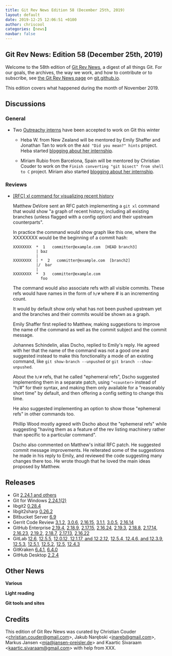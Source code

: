 ```yaml
---
title: Git Rev News Edition 58 (December 25th, 2019)
layout: default
date: 2019-12-25 12:06:51 +0100
author: chriscool
categories: [news]
navbar: false
---
```


## Git Rev News: Edition 58 (December 25th, 2019)

Welcome to the 58th edition of [Git Rev News](https://git.github.io/rev_news/rev_news/),
a digest of all things Git. For our goals, the archives, the way we work, and how to contribute or to
subscribe, see [the Git Rev News page](https://git.github.io/rev_news/rev_news/) on [git.github.io](http://git.github.io).

This edition covers what happened during the month of November 2019.

## Discussions


### General

* Two [Outreachy interns](https://www.outreachy.org/alums/) have been accepted to work on Git this winter

  * Heba W. from New Zealand will be mentored by Emily Shaffer and
    Jonathan Tan to work on the `Add "Did you mean?" hints`
    project. Heba started [blogging about her
    internship](https://medium.com/@heba.waly).

  * Miriam Rubio from Barcelona, Spain will be mentored by Christian
    Couder to work on the `Finish converting "git bisect" from shell to
    C` project. Miriam also started [blogging about her internship](https://mirucam.gitlab.io/outreachy_blog/).


### Reviews

* [[RFC] xl command for visualizing recent history](https://public-inbox.org/git/20191029003023.122196-1-matvore@google.com/)

  Matthew DeVore sent an RFC patch implementing a `git xl` command
  that would show "a graph of recent history, including all existing
  branches (unless flagged with a config option) and their upstream
  counterparts".

  In practice the command would show graph like this one, where the
  XXXXXXXX would be the beginning of a commit hash:

  ```
  XXXXXXXX  *  1   committer@example.com  [HEAD branch3]
            | baz
            |
  XXXXXXXX  | *  2   committer@example.com  [branch2]
            |/  bar
            |
  XXXXXXXX  *  3   committer@example.com
              foo
  ```

  The command would also associate refs with all visible
  commits. These refs would have names in the form of `h/#` where # is
  an incrementing count.

  It would by default show only what has not been pushed upstream yet
  and the branches and their commits would be shown as a graph.

  Emily Shaffer first replied to Matthew, making suggestions to
  improve the name of the command as well as the commit subject and
  the commit message.

  Johannes Schindelin, alias Dscho, replied to Emily's reply. He
  agreed with her that the name of the command was not a good one and
  suggested instead to make this fonctionality a mode of an existing
  command, like `git show-branch --unpushed` or `git branch --show-unpushed`.

  About the `h/#` refs, that he called "ephemeral refs", Dscho
  suggested implementing them in a separate patch, using `^<counter>`
  instead of "h/#" for their syntax, and making them only available for
  a "reasonably short time" by default, and then offering a config
  setting to change this time.

  He also suggested implementing an option to show those "ephemeral
  refs" in other commands too.

  Phillip Wood mostly agreed with Dscho about the "ephemeral refs"
  while suggesting "having them as a feature of the rev listing
  machinery rather than specific to a particular command".
 
  Dscho also commented on Matthew's initial RFC patch. He suggested
  commit message improvements. He reiterated some of the suggestions
  he made in his reply to Emily, and reviewed the code suggesting many
  changes there too. He wrote though that he loved the main ideas
  proposed by Matthew.

<!---
### Support
-->

<!---
## Developer Spotlight:
-->

## Releases

+ Git [2.24.1 and others](https://public-inbox.org/git/xmqqr21cqcn9.fsf@gitster-ct.c.googlers.com/)
+ Git for Windows [2.24.1(2)](https://github.com/git-for-windows/git/releases/tag/v2.24.1.windows.2)
+ libgit2 [0.28.4](https://github.com/libgit2/libgit2/releases/tag/v0.28.4)
+ libgit2sharp [0.26.2](https://github.com/libgit2/libgit2sharp/releases/tag/v0.26.2)
+ Bitbucket Server [6.9](https://confluence.atlassian.com/bitbucketserver/bitbucket-server-release-notes-872139866.html)
+ Gerrit Code Review [3.1.2](https://www.gerritcodereview.com/3.1.html#312),
[3.0.6](https://www.gerritcodereview.com/3.0.html#306),
[2.16.15](https://www.gerritcodereview.com/2.16.html#21615),
[3.1.1](https://www.gerritcodereview.com/3.1.html#311),
[3.0.5](https://www.gerritcodereview.com/3.0.html#305),
[2.16.14](https://www.gerritcodereview.com/2.16.html#21614)
+ GitHub Enterprise [2.19.4](https://enterprise.github.com/releases/2.19.4/notes),
[2.18.9](https://enterprise.github.com/releases/2.18.9/notes),
[2.17.15](https://enterprise.github.com/releases/2.17.15/notes),
[2.16.24](https://enterprise.github.com/releases/2.16.24/notes),
[2.19.3](https://enterprise.github.com/releases/2.19.3/notes),
[2.18.8](https://enterprise.github.com/releases/2.18.8/notes),
[2.17.14](https://enterprise.github.com/releases/2.17.14/notes),
[2.16.23](https://enterprise.github.com/releases/2.16.23/notes),
[2.19.2](https://enterprise.github.com/releases/2.19.2/notes),
[2.18.7](https://enterprise.github.com/releases/2.18.7/notes),
[2.17.13](https://enterprise.github.com/releases/2.17.13/notes),
[2.16.22](https://enterprise.github.com/releases/2.16.22/notes)
+ GitLab [12.6](https://about.gitlab.com/blog/2019/12/22/gitlab-12-6-released/),
[12.5.5](https://about.gitlab.com/blog/2019/12/17/gitlab-12-5-5-released/),
[12.0.12, 12.1.17, and 12.2.12](https://about.gitlab.com/blog/2019/12/16/gitlab-12-2-12-release/),
[12.5.4, 12.4.6, and 12.3.9](https://about.gitlab.com/blog/2019/12/10/critical-security-release-gitlab-12-5-4-released/),
[12.5.3](https://about.gitlab.com/blog/2019/12/03/gitlab-12-5-3-released/),
[12.5.1](https://about.gitlab.com/blog/2019/11/27/security-release-gitlab-12-5-1-released/),
[12.5.2](https://about.gitlab.com/blog/2019/11/27/security-release-gitlab-12-5-2-released/),
[12.5](https://about.gitlab.com/blog/2019/11/22/gitlab-12-5-released/),
[12.4.3](https://about.gitlab.com/blog/2019/11/18/gitlab-12-4-3-released/)
+ GitKraken [6.4.1](https://support.gitkraken.com/release-notes/current),
[6.4.0](https://support.gitkraken.com/release-notes/current)
+ GitHub Desktop [2.2.4](https://desktop.github.com/release-notes/)

## Other News

__Various__


__Light reading__


__Git tools and sites__


## Credits

This edition of Git Rev News was curated by
Christian Couder &lt;<christian.couder@gmail.com>&gt;,
Jakub Narębski &lt;<jnareb@gmail.com>&gt;,
Markus Jansen &lt;<mja@jansen-preisler.de>&gt; and
Kaartic Sivaraam &lt;<kaartic.sivaraam@gmail.com>&gt;
with help from XXX.
